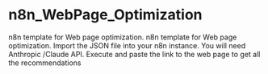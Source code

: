 # n8n_WebPage_Optimization
n8n template for Web page optimization.
n8n template for Web page optimization. Import the JSON file into your n8n instance. You will need Anthropic /Claude API. Execute and paste the link to the web page to get all the recommendations 
